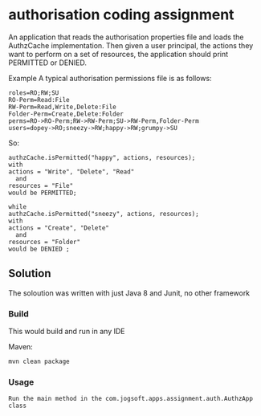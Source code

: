 # authorisation coding assignment
An application that reads the authorisation properties file and loads the AuthzCache implementation. Then given a user principal, the actions they want to perform on a set of resources, the application should print PERMITTED or DENIED.

Example
A typical authorisation permissions file is as follows:
```
roles=RO;RW;SU
RO-Perm=Read:File
RW-Perm=Read,Write,Delete:File
Folder-Perm=Create,Delete:Folder
perms=RO->RO-Perm;RW->RW-Perm;SU->RW-Perm,Folder-Perm
users=dopey->RO;sneezy->RW;happy->RW;grumpy->SU

```

So: 
```
authzCache.isPermitted("happy", actions, resources);
with 
actions = "Write", "Delete", "Read"
  and
resources = "File"
would be PERMITTED;

while
authzCache.isPermitted("sneezy", actions, resources);
with 
actions = "Create", "Delete"
  and
resources = "Folder"
would be DENIED ;  
``` 

## Solution

The soloution was written with just Java 8 and Junit, no other framework

### Build
This would build and run in any IDE

Maven:

```sh
mvn clean package 
```

### Usage
```
Run the main method in the com.jogsoft.apps.assignment.auth.AuthzApp class 
```
